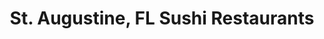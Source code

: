 ---
layout: city
title: St. Augustine, FL Sushi Restaurants
permalink: /florida/st-augustine/
stateAbbr: FL
stateName: Florida
cityName: St. Augustine

---